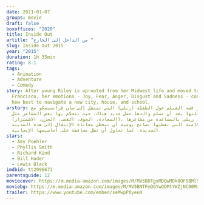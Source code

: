 ```yaml
---
date: 2021-01-07
groups: movie
draft: false
boxoffices: "2020"
title: Inside Out
artitle: "من الداخل إلى الخارج "
slug: Inside Out 2015
year: "2015"
duration: 1h 35min
rating: 8.1
tags:
  - Animation
  - Adventure
  - Comedy
story: After young Riley is uprooted from her Midwest life and moved to San
  Francisco, her emotions - Joy, Fear, Anger, Disgust and Sadness - conflict on
  how best to navigate a new city, house, and school.
arstory: تدور قصة الفيلم حول الطفلة (ريلي) التي تنتقل إلى سان فرانسيسكو مع
  عائلتها بعد أن تسلم والدها عمل جديد هناك، حيث تتحكم بها بعض المشاعر مثل
  (السعادة، الخوف، الغضب، الحزن، الاشمئزاز)، وتحاول ريلي بالمساعدة من مشاعرها
  الكامنة التي تعطيها نصائح يومية أن تتخطى معاناة الإنتقال إلى هذه المدينة
  الجديدة، كما تحاول أن تظل محافظة على أحاسيسها اﻹيجابية.
stars:
  - Amy Poehler
  - Phyllis Smith
  - Richard Kind
  - Bill Hader
  - Lewis Black
imdbid: tt2096673
parentsguide: 12
moviecover: https://m.media-amazon.com/images/M/MV5BOTgxMDQwMDk0OF5BMl5BanBnXkFtZTgwNjU5OTg2NDE@._V1_FMjpg_UX1086_.jpg
moviebg: https://m.media-amazon.com/images/M/MV5BNTFmOGYwODMtYWZjNC00MmEyLWI5MGUtM2ZiNjA0MDZlZWUwXkEyXkFqcGdeQXVyODI3MTM2NDY@._V1_FMjpg_UX1280_.jpg
trailer: https://www.youtube.com/embed/seMwpP0yeu4
---
```

